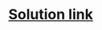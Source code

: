 # [Solution link](https://leetcode.com/problems/design-an-ordered-stream/solutions/4754781/beats-93-56-easy-c-java-python-solution-with-detailed-explanation/)
